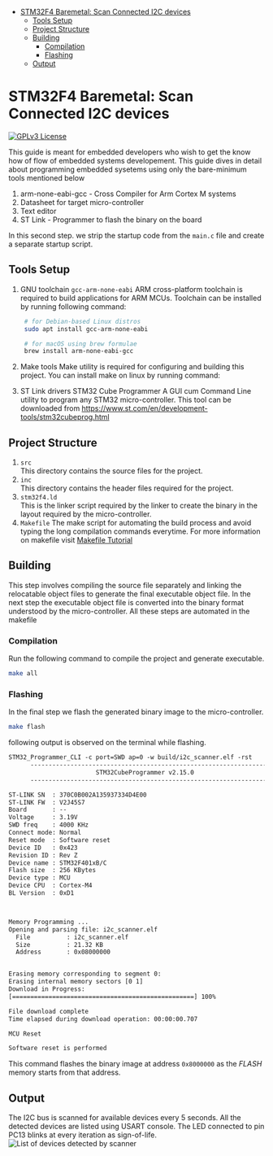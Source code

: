 
<!--toc:start-->
- [STM32F4 Baremetal: Scan Connected I2C devices](#stm32f4-baremetal-scan-connected-i2c-devices)
  - [Tools Setup](#tools-setup)
  - [Project Structure](#project-structure)
  - [Building](#building)
    - [Compilation](#compilation)
    - [Flashing](#flashing)
  - [Output](#output)
<!--toc:end-->

# STM32F4 Baremetal: Scan Connected I2C devices
[![GPLv3 License](https://img.shields.io/badge/License-GPL%20v3-yellow.svg)](https://opensource.org/licenses/)

This guide is meant for embedded developers who wish to get the know how of flow of embedded systems developement. This guide dives in detail about programming embedded sysetems using only the bare-minimum tools mentioned below

1. arm-none-eabi-gcc - Cross Compiler for Arm Cortex M systems
2. Datasheet for target micro-controller
3. Text editor
4. ST Link - Programmer to flash the binary on the board

In this second step. we strip the startup code from the `main.c` file and create a separate startup script.

## Tools Setup

1. GNU toolchain
    `gcc-arm-none-eabi` ARM cross-platform toolchain is required to build applications for ARM MCUs.
    Toolchain can be installed by running following command:

   ```bash
    # for Debian-based Linux distros
    sudo apt install gcc-arm-none-eabi

    # for macOS using brew formulae
    brew install arm-none-eabi-gcc
   ```

2. Make tools 
    Make utility is required for configuring and building this project. You can install make on linux by running command:

2. ST Link drivers
    STM32 Cube Programmer A GUI cum Command Line utility to program any STM32 micro-controller.
    This tool can be downloaded from https://www.st.com/en/development-tools/stm32cubeprog.html

## Project Structure

1. `src`\
   This directory contains the source files for the project.
2. `inc`\
   This directory contains the header files required for the project.
3. `stm32f4.ld`\
   This is the linker script required by the linker to create the binary in the layout required by the micro-controller.
4. `Makefile`
   The make script for automating the build process and avoid typing the long compilation commands everytime. For more information on makefile visit [Makefile Tutorial](https://makefiletutorial.com)


## Building

This step involves compiling the source file separately and linking the relocatable object files to generate the final executable object file. In the next step the executable object file is converted into the binary format understood by the micro-controller.
All these steps are automated in the makefile

### Compilation

Run the following command to compile the project and generate executable.

```bash
make all
```

### Flashing

In the final step we flash the generated binary image to the micro-controller.

```bash
make flash
```
following output is observed on the terminal while flashing.
```txt
STM32_Programmer_CLI -c port=SWD ap=0 -w build/i2c_scanner.elf -rst
      -------------------------------------------------------------------
                        STM32CubeProgrammer v2.15.0                  
      -------------------------------------------------------------------

ST-LINK SN  : 370C0B002A135937334D4E00
ST-LINK FW  : V2J45S7
Board       : --
Voltage     : 3.19V
SWD freq    : 4000 KHz
Connect mode: Normal
Reset mode  : Software reset
Device ID   : 0x423
Revision ID : Rev Z
Device name : STM32F401xB/C
Flash size  : 256 KBytes
Device type : MCU
Device CPU  : Cortex-M4
BL Version  : 0xD1



Memory Programming ...
Opening and parsing file: i2c_scanner.elf
  File          : i2c_scanner.elf
  Size          : 21.32 KB 
  Address       : 0x08000000 


Erasing memory corresponding to segment 0:
Erasing internal memory sectors [0 1]
Download in Progress:
[==================================================] 100% 

File download complete
Time elapsed during download operation: 00:00:00.707

MCU Reset

Software reset is performed
```

This command flashes the binary image at address `0x8000000` as the _FLASH_ memory starts from that address.

## Output

The I2C bus is scanned for available devices every 5 seconds. All the detected devices are listed using USART console.
The LED connected to pin PC13 blinks at every iteration as sign-of-life.
![List of devices detected by scanner](../docs/out.png)
